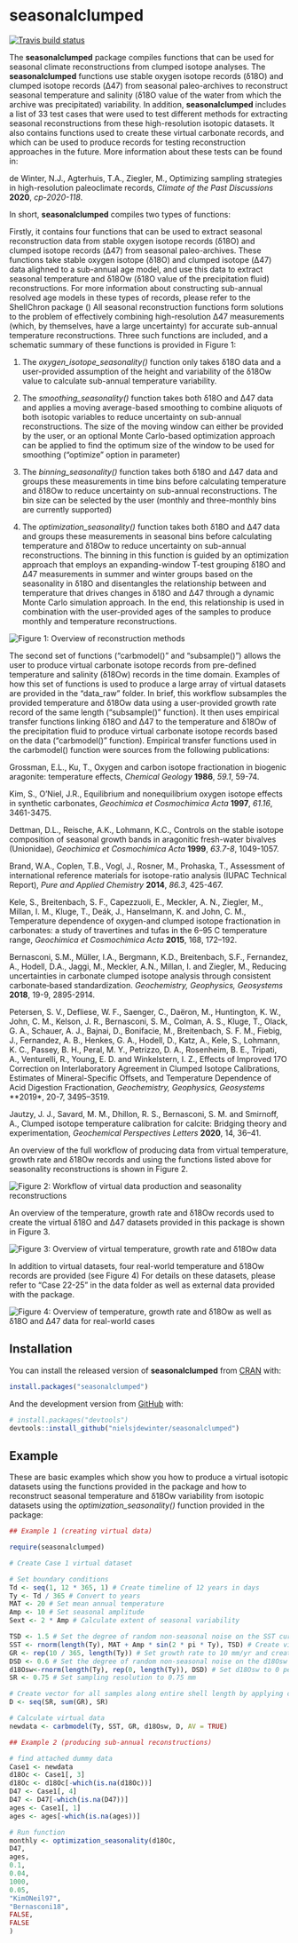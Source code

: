 
<!-- README.md is generated from README.Rmd. Please edit that file -->

# **seasonalclumped**

<!-- badges: start -->

[![Travis build
status](https://travis-ci.com/nielsjdewinter/seasonalclumped.svg?branch=master)](https://travis-ci.com/nielsjdewinter/seasonalclumped)
<!-- badges: end -->

The **seasonalclumped** package compiles functions that can be used for
seasonal climate reconstructions from clumped isotope analyses. The
**seasonalclumped** functions use stable oxygen isotope records (δ18O)
and clumped isotope records (Δ47) from seasonal paleo-archives to
reconstruct seasonal temperature and salinity (δ18O value of the water
from which the archive was precipitated) variability. In addition,
**seasonalclumped** includes a list of 33 test cases that were used to
test different methods for extracting seasonal reconstructions from
these high-resolution isotopic datasets. It also contains functions used
to create these virtual carbonate records, and which can be used to
produce records for testing reconstruction approaches in the future.
More information about these tests can be found in:

de Winter, N.J., Agterhuis, T.A., Ziegler, M., Optimizing sampling
strategies in high-resolution paleoclimate records, *Climate of the Past
Discussions* **2020**, *cp-2020-118*. 

In short, **seasonalclumped** compiles two types of functions:

Firstly, it contains four functions that can be used to extract seasonal
reconstruction data from stable oxygen isotope records (δ18O) and
clumped isotope records (Δ47) from seasonal paleo-archives. These
functions take stable oxygen isotope (δ18O) and clumped isotope (Δ47)
data alighned to a sub-annual age model, and use this data to extract
seasonal temperature and δ18Ow (δ18O value of the precipitation fluid)
reconstructions. For more information about constructing sub-annual
resolved age models in these types of records, please refer to the
ShellChron package () All seasonal reconstruction functions form
solutions to the problem of effectively combining high-resolution Δ47
measurements (which, by themselves, have a large uncertainty) for
accurate sub-annual temperature reconstructions. Three such functions
are included, and a schematic summary of these functions is provided in
Figure 1:

1.  The *oxygen\_isotope\_seasonality()* function only takes δ18O data
    and a user-provided assumption of the height and variability of the
    δ18Ow value to calculate sub-annual temperature variability.

2.  The *smoothing\_seasonality()* function takes both δ18O and Δ47 data
    and applies a moving average-based smoothing to combine aliquots of
    both isotopic variables to reduce uncertainty on sub-annual
    reconstructions. The size of the moving window can either be
    provided by the user, or an optional Monte Carlo-based optimization
    approach can be applied to find the optimum size of the window to be
    used for smoothing (“optimize” option in  parameter)

3.  The *binning\_seasonality()* function takes both δ18O and Δ47 data
    and groups these measurements in time bins before calculating
    temperature and δ18Ow to reduce uncertainty on sub-annual
    reconstructions. The bin size can be selected by the user (monthly
    and three-monthly bins are currently supported)

4.  The *optimization\_seasonality()* function takes both δ18O and Δ47
    data and groups these measurements in seasonal bins before
    calculating temperature and δ18Ow to reduce uncertainty on
    sub-annual reconstructions. The binning in this function is guided
    by an optimization approach that employs an expanding-window T-test
    grouping δ18O and Δ47 measurements in summer and winter groups based
    on the seasonality in δ18O and disentangles the relationship between
     and temperature that drives changes in δ18O and Δ47 through a
    dynamic Monte Carlo simulation approach. In the end, this
    relationship is used in combination with the user-provided ages of
    the samples to produce monthly  and temperature reconstructions.

![Figure 1: Overview of reconstruction
methods](man/figures/Fig1_methods_reconstructions.png)

The second set of functions (“carbmodel()” and “subsample()”) allows the
user to produce virtual carbonate isotope records from pre-defined
temperature and salinity (δ18Ow) records in the time domain. Examples of
how this set of functions is used to produce a large array of virtual
datasets are provided in the “data\_raw” folder. In brief, this workflow
subsamples the provided temperature and δ18Ow data using a user-provided
growth rate record of the same length (“subsample()” function). It then
uses empirical transfer functions linking δ18O and Δ47 to the
temperature and δ18Ow of the precipitation fluid to produce virtual
carbonate isotope records based on the data (“carbmodel()” function).
Empirical transfer functions used in the carbmodel() function were
sources from the following publications:

Grossman, E.L., Ku, T., Oxygen and carbon isotope fractionation in
biogenic aragonite: temperature effects, *Chemical Geology* **1986**,
*59.1*, 59-74. 

Kim, S., O’Niel, J.R., Equilibrium and nonequilibrium oxygen isotope
effects in synthetic carbonates, *Geochimica et Cosmochimica Acta*
**1997**, *61.16*, 3461-3475. 

Dettman, D.L., Reische, A.K., Lohmann, K.C., Controls on the stable
isotope composition of seasonal growth bands in aragonitic fresh-water
bivalves (Unionidae), *Geochimica et Cosmochimica Acta* **1999**,
*63.7-8*, 1049-1057. 

Brand, W.A., Coplen, T.B., Vogl, J., Rosner, M., Prohaska, T.,
Assessment of international reference materials for isotope-ratio
analysis (IUPAC Technical Report), *Pure and Applied Chemistry*
**2014**, *86.3*, 425-467. 

Kele, S., Breitenbach, S. F., Capezzuoli, E., Meckler, A. N., Ziegler,
M., Millan, I. M., Kluge, T., Deák, J., Hanselmann, K. and John, C. M.,
Temperature dependence of oxygen-and clumped isotope fractionation in
carbonates: a study of travertines and tufas in the 6–95 C temperature
range, *Geochimica et Cosmochimica Acta* **2015**, 168, 172–192. 

Bernasconi, S.M., Müller, I.A., Bergmann, K.D., Breitenbach, S.F.,
Fernandez, A., Hodell, D.A., Jaggi, M., Meckler, A.N., Millan, I. and
Ziegler, M., Reducing uncertainties in carbonate clumped isotope
analysis through consistent carbonate‐based standardization.
*Geochemistry, Geophysics, Geosystems* **2018**, 19-9, 2895-2914. 

Petersen, S. V., Defliese, W. F., Saenger, C., Daëron, M., Huntington,
K. W., John, C. M., Kelson, J. R., Bernasconi, S. M., Colman, A. S.,
Kluge, T., Olack, G. A., Schauer, A. J., Bajnai, D., Bonifacie, M.,
Breitenbach, S. F. M., Fiebig, J., Fernandez, A. B., Henkes, G. A.,
Hodell, D., Katz, A., Kele, S., Lohmann, K. C., Passey, B. H., Peral, M.
Y., Petrizzo, D. A., Rosenheim, B. E., Tripati, A., Venturelli, R.,
Young, E. D. and Winkelstern, I. Z., Effects of Improved 17O Correction
on Interlaboratory Agreement in Clumped Isotope Calibrations, Estimates
of Mineral-Specific Offsets, and Temperature Dependence of Acid
Digestion Fractionation, *Geochemistry, Geophysics, Geosystems*
\*\*2019\*, 20-7, 3495–3519. 

Jautzy, J. J., Savard, M. M., Dhillon, R. S., Bernasconi, S. M. and
Smirnoff, A., Clumped isotope temperature calibration for calcite:
Bridging theory and experimentation, *Geochemical Perspectives Letters*
**2020**, 14, 36–41. 

An overview of the full workflow of producing data from virtual
temperature, growth rate and δ18Ow records and using the functions
listed above for seasonality reconstructions is shown in Figure 2.

![Figure 2: Workflow of virtual data production and seasonality
reconstructions](man/figures/Fig2_Flow_diagram.png)

An overview of the temperature, growth rate and δ18Ow records used to
create the virtual δ18O and Δ47 datasets provided in this package is
shown in Figure 3.

![Figure 3: Overview of virtual temperature, growth rate and δ18Ow
data](man/figures/Fig3_Ground_truth_virtual_cases.png)

In addition to virtual datasets, four real-world temperature and δ18Ow
records are provided (see Figure 4) For details on these datasets,
please refer to “Case 22-25” in the data folder as well as external data
provided with the package.

![Figure 4: Overview of temperature, growth rate and δ18Ow as well as
δ18O and Δ47 data for real-world
cases](man/figures/Fig4_real_data_cases.png)

## Installation

You can install the released version of **seasonalclumped** from
[CRAN](https://CRAN.R-project.org) with:

``` r
install.packages("seasonalclumped")
```

And the development version from [GitHub](https://github.com/) with:

``` r
# install.packages("devtools")
devtools::install_github("nielsjdewinter/seasonalclumped")
```

## Example

These are basic examples which show you how to produce a virtual
isotopic datasets using the functions provided in the package and how to
reconstruct seasonal temperature and δ18Ow variability from isotopic
datasets using the *optimization\_seasonality()* function provided in
the package:

``` r
## Example 1 (creating virtual data)

require(seasonalclumped)

# Create Case 1 virtual dataset

# Set boundary conditions
Td <- seq(1, 12 * 365, 1) # Create timeline of 12 years in days
Ty <- Td / 365 # Convert to years
MAT <- 20 # Set mean annual temperature
Amp <- 10 # Set seasonal amplitude
Sext <- 2 * Amp # Calculate extent of seasonal variability

TSD <- 1.5 # Set the degree of random non-seasonal noise on the SST curve ("weather")
SST <- rnorm(length(Ty), MAT + Amp * sin(2 * pi * Ty), TSD) # Create virtual daily SST data
GR <- rep(10 / 365, length(Ty)) # Set growth rate to 10 mm/yr and create daily GR vector
DSD <- 0.6 # Set the degree of random non-seasonal noise on the d18Osw curve ("salinity fluctuations")
d18Osw<-rnorm(length(Ty), rep(0, length(Ty)), DSD) # Set d18Osw to 0 permille VSMOW, create daily d18Osw vector
SR <- 0.75 # Set sampling resolution to 0.75 mm

# Create vector for all samples along entire shell length by applying constant sampling resolution
D <- seq(SR, sum(GR), SR)

# Calculate virtual data
newdata <- carbmodel(Ty, SST, GR, d18Osw, D, AV = TRUE)

## Example 2 (producing sub-annual reconstructions)

# find attached dummy data
Case1 <- newdata
d18Oc <- Case1[, 3]
d18Oc <- d18Oc[-which(is.na(d18Oc))]
D47 <- Case1[, 4]
D47 <- D47[-which(is.na(D47))]
ages <- Case1[, 1]
ages <- ages[-which(is.na(ages))]

# Run function
monthly <- optimization_seasonality(d18Oc,
D47,
ages,
0.1,
0.04,
1000,
0.05,
"KimONeil97",
"Bernasconi18",
FALSE,
FALSE
)
```
